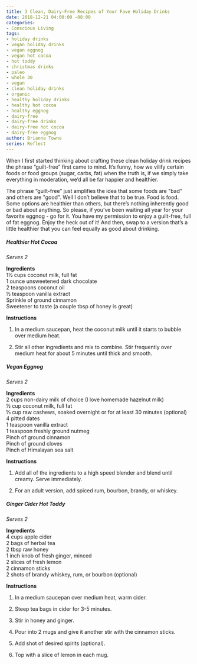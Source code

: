 ```yaml
---
title: 3 Clean, Dairy-Free Recipes of Your Fave Holiday Drinks
date: 2018-12-21 04:00:00 -08:00
categories:
- Conscious Living
tags:
- holiday drinks
- vegan holiday drinks
- vegan eggnog
- vegan hot cocoa
- hot toddy
- christmas drinks
- paleo
- whole 30
- vegan
- clean holiday drinks
- organic
- healthy holiday drinks
- healthy hot cocoa
- healthy eggnog
- dairy-free
- dairy-free drinks
- dairy-free hot cocoa
- dairy-free eggnog
author: Brianna Towne
series: Reflect
---
```


When I first started thinking about crafting these clean holiday drink recipes the phrase “guilt-free” first came to mind. It’s funny, how we vilify certain foods or food groups (sugar, carbs, fat) when the truth is, if we simply take everything in moderation, we’d all be far happier and healthier. 

The phrase “guilt-free” just amplifies the idea that some foods are "bad" and others are "good". Well I don’t believe that to be true. Food is food. Some options are healthier than others, but there’s nothing inherently good or bad about anything. So please, if you’ve been waiting all year for your favorite eggnog - go for it. You have my permission to enjoy a guilt-free, full of fat eggnog. Enjoy the heck out of it! And then, swap to a version that’s a little healthier that you can feel equally as good about drinking.

##### Healthier Hot Cocoa

_Serves 2_

**Ingredients**  
1½ cups coconut milk, full fat  
1 ounce unsweetened dark chocolate  
2 teaspoons coconut oil  
½ teaspoon vanilla extract  
Sprinkle of ground cinnamon  
Sweetener to taste (a couple tbsp of honey is great)

**Instructions**  
1. In a medium saucepan, heat the coconut milk until it starts to bubble over medium heat.

2. Stir all other ingredients and mix to combine. Stir frequently over medium heat for about 5 minutes until thick and smooth.

##### Vegan Eggnog

_Serves 2_

**Ingredients**  
2 cups non-dairy milk of choice (I love homemade hazelnut milk)  
½ cup coconut milk, full fat   
⅓ cup raw cashews, soaked overnight or for at least 30 minutes (optional)  
4 pitted dates  
1 teaspoon vanilla extract  
1 teaspoon freshly ground nutmeg  
Pinch of ground cinnamon  
Pinch of ground cloves  
Pinch of Himalayan sea salt

**Instructions**  
1. Add all of the ingredients to a high speed blender and blend until creamy. Serve immediately. 

2. For an adult version, add spiced rum, bourbon, brandy, or whiskey.

##### Ginger Cider Hot Toddy

_Serves 2_

**Ingredients**  
4 cups apple cider  
2 bags of herbal tea  
2 tbsp raw honey  
1 inch knob of fresh ginger, minced  
2 slices of fresh lemon  
2 cinnamon sticks  
2 shots of brandy whiskey, rum, or bourbon (optional)  

**Instructions**  
1. In a medium saucepan over medium heat, warm cider.

2. Steep tea bags in cider for 3-5 minutes.

3. Stir in honey and ginger.

4. Pour into 2 mugs and give it another stir with the cinnamon sticks.

5. Add shot of desired spirits (optional).

6. Top with a slice of lemon in each mug.